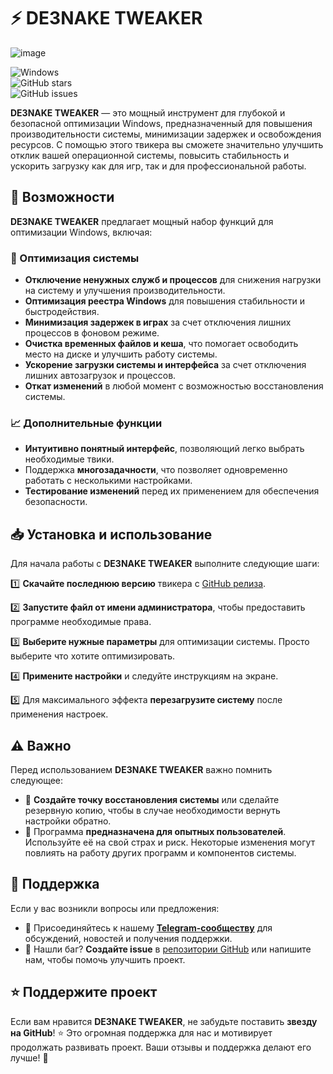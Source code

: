 # ⚡ DE3NAKE TWEAKER
![image](https://github.com/user-attachments/assets/c7da054b-8e1e-4b13-bdbe-3be00be7a73b)

![Windows](https://img.shields.io/badge/Windows-Optimization-blue?style=for-the-badge&logo=windows)  
![GitHub stars](https://img.shields.io/github/stars/MiHaTsKiYi13/de3nake-tweaker?style=for-the-badge)  
![GitHub issues](https://img.shields.io/github/issues/MiHaTsKiYi13/de3nake-tweaker?style=for-the-badge)

**DE3NAKE TWEAKER** — это мощный инструмент для глубокой и безопасной оптимизации Windows, предназначенный для повышения производительности системы, минимизации задержек и освобождения ресурсов. С помощью этого твикера вы сможете значительно улучшить отклик вашей операционной системы, повысить стабильность и ускорить загрузку как для игр, так и для профессиональной работы.

## 🚀 Возможности
**DE3NAKE TWEAKER** предлагает мощный набор функций для оптимизации Windows, включая:

### 🔧 Оптимизация системы
- **Отключение ненужных служб и процессов** для снижения нагрузки на систему и улучшения производительности.
- **Оптимизация реестра Windows** для повышения стабильности и быстродействия.
- **Минимизация задержек в играх** за счет отключения лишних процессов в фоновом режиме.
- **Очистка временных файлов и кеша**, что помогает освободить место на диске и улучшить работу системы.
- **Ускорение загрузки системы и интерфейса** за счет отключения лишних автозагрузок и процессов.
- **Откат изменений** в любой момент с возможностью восстановления системы.

### 📈 Дополнительные функции
- **Интуитивно понятный интерфейс**, позволяющий легко выбрать необходимые твики.
- Поддержка **многозадачности**, что позволяет одновременно работать с несколькими настройками.
- **Тестирование изменений** перед их применением для обеспечения безопасности.

## 📥 Установка и использование
Для начала работы с **DE3NAKE TWEAKER** выполните следующие шаги:

1️⃣ **Скачайте последнюю версию** твикера с [GitHub релиза](https://github.com/MiHaTsKiYi13/de3nake-tweaker/releases/tag/V1).

2️⃣ **Запустите файл от имени администратора**, чтобы предоставить программе необходимые права.

3️⃣ **Выберите нужные параметры** для оптимизации системы. Просто выберите что хотите оптимизировать.

4️⃣ **Примените настройки** и следуйте инструкциям на экране.

5️⃣ Для максимального эффекта **перезагрузите систему** после применения настроек.

## ⚠️ Важно
Перед использованием **DE3NAKE TWEAKER** важно помнить следующее:

- 🔹 **Создайте точку восстановления системы** или сделайте резервную копию, чтобы в случае необходимости вернуть настройки обратно.
- 🔹 Программа **предназначена для опытных пользователей**. Используйте её на свой страх и риск. Некоторые изменения могут повлиять на работу других программ и компонентов системы.

## 📢 Поддержка
Если у вас возникли вопросы или предложения:

- 💬 Присоединяйтесь к нашему **[Telegram-сообществу](https://t.me/DE3NAKE)** для обсуждений, новостей и получения поддержки.
- 🐛 Нашли баг? **Создайте issue** в [репозитории GitHub](https://github.com/MiHaTsKiYi13/de3nake-tweaker/issues) или напишите нам, чтобы помочь улучшить проект.

## ⭐ Поддержите проект
Если вам нравится **DE3NAKE TWEAKER**, не забудьте поставить **звезду на GitHub**! ⭐ Это огромная поддержка для нас и мотивирует продолжать развивать проект. Ваши отзывы и поддержка делают его лучше! 🚀
